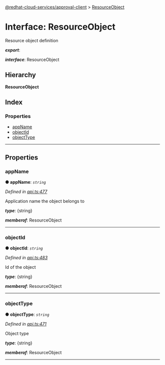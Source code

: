 [@redhat-cloud-services/approval-client](../README.md) > [ResourceObject](../interfaces/resourceobject.md)

# Interface: ResourceObject

Resource object definition

*__export__*: 

*__interface__*: ResourceObject

## Hierarchy

**ResourceObject**

## Index

### Properties

* [appName](resourceobject.md#appname)
* [objectId](resourceobject.md#objectid)
* [objectType](resourceobject.md#objecttype)

---

## Properties

<a id="appname"></a>

###  appName

**● appName**: *`string`*

*Defined in [api.ts:477](https://github.com/RedHatInsights/javascript-clients/blob/master/packages/approval/api.ts#L477)*

Application name the object belongs to

*__type__*: {string}

*__memberof__*: ResourceObject

___
<a id="objectid"></a>

###  objectId

**● objectId**: *`string`*

*Defined in [api.ts:483](https://github.com/RedHatInsights/javascript-clients/blob/master/packages/approval/api.ts#L483)*

Id of the object

*__type__*: {string}

*__memberof__*: ResourceObject

___
<a id="objecttype"></a>

###  objectType

**● objectType**: *`string`*

*Defined in [api.ts:471](https://github.com/RedHatInsights/javascript-clients/blob/master/packages/approval/api.ts#L471)*

Object type

*__type__*: {string}

*__memberof__*: ResourceObject

___


